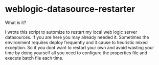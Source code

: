 # weblogic-datasource-restarter
What is it?

I wrote this script to automize to restart my local web logic server datasources.
If you are here you may already needed it. Sometimes the environment requires deploy frequently and it cause to heuristic mixed exception.
So if you dont want to restart your own and avoid wasting your time by doing yourself
all you need to configure the properties file and execute batch file each time.
